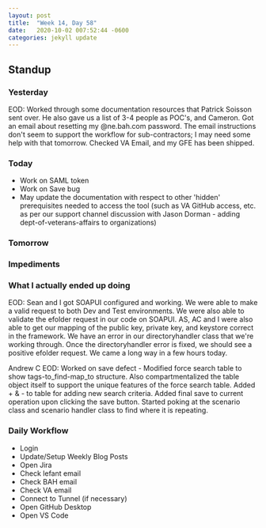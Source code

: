 ```yaml
---
layout: post
title:  "Week 14, Day 58"
date:   2020-10-02 007:52:44 -0600
categories: jekyll update
---
```


## Standup
  
### Yesterday
EOD: Worked through some documentation resources that Patrick Soisson sent over. He also gave us a list of 3-4 people as POC's, and Cameron. Got an email about resetting my @ne.bah.com password. The email instructions don't seem to support the workflow for sub-contractors; I may need some help with that tomorrow. Checked VA Email, and my GFE has been shipped.

### Today
* Work on SAML token
* Work on Save bug
* May update the documentation with respect to other 'hidden' prerequisites needed to access the tool (such as VA GitHub access, etc. as per our support channel discussion with Jason Dorman - adding dept-of-veterans-affairs to organizations)
   
### Tomorrow
  
### Impediments

### What I actually ended up doing
EOD: Sean and I got SOAPUI configured and working. We were able to make a valid request to both Dev and Test environments. We were also able to validate the efolder request in our code on SOAPUI.
AS, AC and I were also able to get our mapping of the public key, private key, and keystore correct in the framework. We have an error in our directoryhandler class that we're working through. Once the directoryhandler error is fixed, we should see a positive efolder request. We came a long way in a few hours today.

Andrew C EOD: Worked on save defect -
Modified force search table to show tags-to_find-map_to structure.
Also compartmentalized the table object itself to support the unique features of the force search table.
Added + & - to table for adding new search criteria.
Added final save to current operation upon clicking the save button.
Started poking at the scenario class and scenario handler class to find where it is repeating.
### Daily Workflow
* Login
* Update/Setup Weekly Blog Posts
* Open Jira
* Check lefant email
* Check BAH email
* Check VA email
* Connect to Tunnel (if necessary)
* Open GitHub Desktop
* Open VS Code

